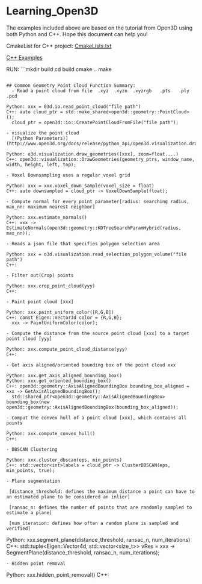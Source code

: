 # Learning_Open3D
The examples included above are based on the tutorial from Open3D using both Python and C++. Hope this document can help you! 

CmakeList for C++ project: [CmakeLists.txt](https://github.com/LYON-WANG/Learning_Open3D/blob/master/1_pointCloud/CMakeLists.txt)

[C++ Examples](https://github.com/LYON-WANG/Learning_Open3D/tree/master/1_pointCloud/src) 

RUN: ```mkdir build
  cd build
  cmake ..
  make
```

## Common Geometry Point Cloud Function Summary:
  - Read a point cloud from file  .xyz  .xyzn  .xyzrgb   .pts   .ply   .pcd 
  ```
    Python: xxx = 03d.io.read_point_cloud("file path") 
    C++: auto cloud_ptr = std::make_shared<open3d::geometry::PointCloud>();
      cloud_ptr = open3d::io::CreatePointCloudFromFile("file path");
  ```
  - visualize the point cloud
    [(Python Parameters)](http://www.open3d.org/docs/release/python_api/open3d.visualization.draw_geometries.html)
  ```
    Python: o3d.visualization.draw_geometries([xxx], zoom=float....)
    C++: open3d::visualization::DrawGeometries(geometry_ptrs, window_name, width, height, left, top);
  ```
  - Voxel Downsampling uses a regular voxel grid
  ```
    Python: xxx = xxx.voxel_down_sample(voxel_size = float)
    C++: auto downsampled = cloud_ptr -> VoxelDownSample(float);
  ```
  - Compute normal for every point parameter[radius: searching radius, max_nn: maximum nearest neighbor]
  ```
    Python: xxx.estimate_normals()
    C++: xxx -> EstimateNormals(open3d::geometry::KDTreeSearchParamHybrid(radius, max_nn));
  ```
  - Reads a json file that specifies polygon selection area
  ```
    Python: xxx = o3d.visualization.read_selection_polygon_volume("file path")
    C++: 
  ```
  - Filter out(Crop) points
  ```
    Python: xxx.crop_point_cloud(yyy)
    C++: 
  ```
  - Paint point cloud [xxx]
  ```
    Python: xxx.paint_uniform_color([R,G,B])
    C++: const Eigen::Vector3d color = {R,G,B};
	  xxx -> PaintUniformColor(color);
  ```
  - Compute the distance from the source point cloud [xxx] to a target point cloud [yyy]
  ```
    Python: xxx.compute_point_cloud_distance(yyy)
    C++: 
  ```
  - Get axis aligned/oriented bounding box of the point cloud xxx
  ```
    Python: xxx.get_axis_aligned_bounding_box()
    Python: xxx.get_oriented_bounding_box()
    C++: open3d::geometry::AxisAlignedBoundingBox bounding_box_aligned = xxx -> GetAxisAlignedBoundingBox();
      std::shared_ptr<open3d::geometry::AxisAlignedBoundingBox> bounding_box(new open3d::geometry::AxisAlignedBoundingBox(bounding_box_aligned));
  ```
  - Comput the convex hull of a point cloud [xxx], which contains all points
  ```
    Python: xxx.compute_convex_hull()
    C++: 
  ```
  - DBSCAN Clustering
  ```
    Python: xxx.cluster_dbscan(eps, min_points)
    C++: std::vector<int>labels = cloud_ptr -> ClusterDBSCAN(eps, min_points, true);
  ```
  - Plane segmentation
   
   [distance_threshold: defines the maximum distance a point can have to an estimated plane to be considered an inlier]

   [ransac_n: defines the number of points that are randomly sampled to estimate a plane]
   
   [num_iteration: defines how often a random plane is sampled and verified]
  ```
  Python: xxx.segment_plane(distance_threshold, ransac_n, num_iterations)
  C++: std::tuple<Eigen::Vector4d, std::vector<size_t>> vRes = 
                    xxx -> SegmentPlane(distance_threshold, ransac_n, num_iterations);
  ```
  - Hidden point removal
  ```
  Python: xxx.hidden_point_removal()
  C++:
  ```